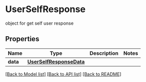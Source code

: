 # UserSelfResponse

object for get self user response

## Properties

| Name     | Type                                                | Description | Notes |
| -------- | --------------------------------------------------- | ----------- | ----- |
| **data** | [**UserSelfResponseData**](UserSelfResponseData.md) |             |

[[Back to Model list]](../README.md#documentation-for-models) [[Back to API list]](../README.md#documentation-for-api-endpoints) [[Back to README]](../README.md)
